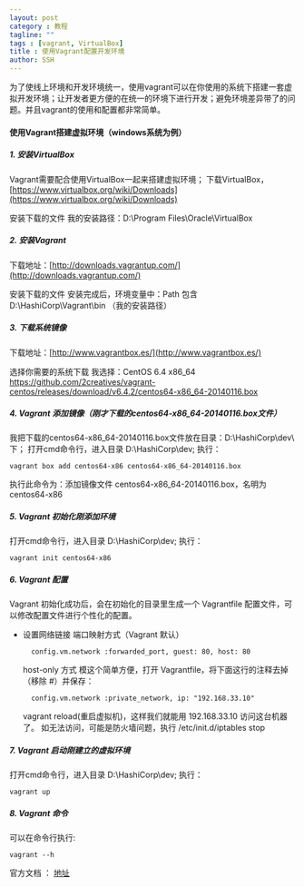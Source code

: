 ```yaml
---
layout: post
category : 教程
tagline: ""
tags : [vagrant, VirtualBox]
title : 使用Vagrant配置开发环境
author: SSH
---
```


为了使线上环境和开发环境统一，使用vagrant可以在你使用的系统下搭建一套虚拟开发环境；让开发者更方便的在统一的环境下进行开发；避免环境差异带了的问题。并且vagrant的使用和配置都非常简单。
<!--break-->

#### 使用Vagrant搭建虚拟环境（windows系统为例）

##### 1. 安装VirtualBox

Vagrant需要配合使用VirtualBox一起来搭建虚拟环境；
下载VirtualBox，[https://www.virtualbox.org/wiki/Downloads](https://www.virtualbox.org/wiki/Downloads)

安装下载的文件
我的安装路径：D:\Program Files\Oracle\VirtualBox

##### 2. 安装Vagrant

下载地址：[http://downloads.vagrantup.com/](http://downloads.vagrantup.com/)

安装下载的文件
安装完成后，环境变量中：Path 包含 D:\HashiCorp\Vagrant\bin （我的安装路径）

##### 3. 下载系统镜像

下载地址：[http://www.vagrantbox.es/](http://www.vagrantbox.es/)

选择你需要的系统下载
我选择：CentOS 6.4 x86_64 https://github.com/2creatives/vagrant-centos/releases/download/v6.4.2/centos64-x86_64-20140116.box
	
##### 4. Vagrant 添加镜像（刚才下载的centos64-x86_64-20140116.box文件）

我把下载的centos64-x86_64-20140116.box文件放在目录：D:\HashiCorp\dev\ 下；
打开cmd命令行，进入目录 D:\HashiCorp\dev\;
执行：

	vagrant box add centos64-x86 centos64-x86_64-20140116.box

执行此命令为：添加镜像文件 	centos64-x86_64-20140116.box，名明为 centos64-x86

##### 5. Vagrant 初始化刚添加环境

打开cmd命令行，进入目录 D:\HashiCorp\dev\;
执行：

	vagrant init centos64-x86

##### 6. Vagrant 配置

Vagrant 初始化成功后，会在初始化的目录里生成一个 Vagrantfile 配置文件，可以修改配置文件进行个性化的配置。

- 设置网络链接
	端口映射方式（Vagrant 默认）

		config.vm.network :forwarded_port, guest: 80, host: 80

	host-only 方式
		模这个简单方便，打开 Vagrantfile，将下面这行的注释去掉（移除 #）并保存：

		config.vm.network :private_network, ip: "192.168.33.10"

	vagrant reload(重启虚拟机)，这样我们就能用 192.168.33.10 访问这台机器了。
	如无法访问，可能是防火墙问题，执行 /etc/init.d/iptables stop

##### 7. Vagrant 启动刚建立的虚拟环境

打开cmd命令行，进入目录 D:\HashiCorp\dev\;
执行：

	vagrant up

##### 8. Vagrant 命令

可以在命令行执行:

	vagrant --h

官方文档 ：
	[地址](http://docs.vagrantup.com/v2/cli/index.html)

